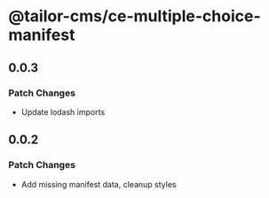 # @tailor-cms/ce-multiple-choice-manifest

## 0.0.3

### Patch Changes

- Update lodash imports

## 0.0.2

### Patch Changes

- Add missing manifest data, cleanup styles
